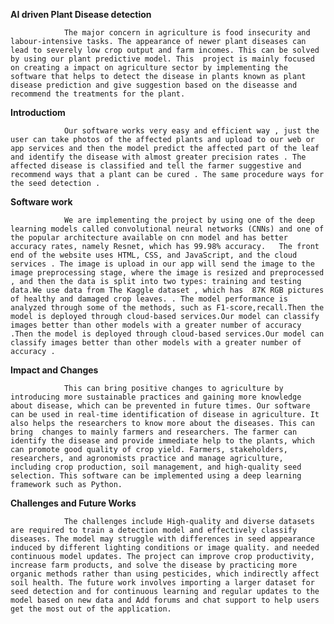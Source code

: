 **AI driven Plant Disease detection**


                The major concern in agriculture is food insecurity and labour-intensive tasks. The appearance of newer plant diseases can lead to severely low crop output and farm incomes. This can be solved by using our plant predictive model. This  project is mainly focused on creating a impact on agriculture sector by implementing the software that helps to detect the disease in plants known as plant  disease prediction and give suggestion based on the diseasse and recommend the treatments for the plant.
                
**Introductiom**           


                Our software works very easy and efficient way , just the user can take photos of the affected plants and upload to our web or app services and then the model predict the affected part of the leaf and identify the disease with almost greater precision rates . The affected disease is classified and tell the farmer suggestive and recommend ways that a plant can be cured . The same procedure ways for the seed detection .
                
**Software work**       


                We are implementing the project by using one of the deep learning models called convolutional neural networks (CNNs) and one of the popular architecture available on cnn model and has better accuracy rates, namely Resnet, which has 99.98% accuracy.   The front end of the website uses HTML, CSS, and JavaScript, and the cloud services . The image is upload in our app will send the image to the image preprocessing stage, where the image is resized and preprocessed , and then the data is split into two types: training and testing data.We use data from The Kaggle dataset , which has  87K RGB pictures of healthy and damaged crop leaves. . The model performance is analyzed through some of the methods, such as F1-score,recall.Then the model is deployed through cloud-based services.Our model can classify images better than other models with a greater number of accuracy .Then the model is deployed through cloud-based services.Our model can classify images better than other models with a greater number of accuracy . 
                
                
**Impact and Changes**  


                This can bring positive changes to agriculture by introducing more sustainable practices and gaining more knowledge about disease, which can be prevented in future times. Our software can be used in real-time identification of disease in agriculture. It also helps the researchers to know more about the diseases. This can bring  changes to mainly farmers and researchers. The farmer can identify the disease and provide immediate help to the plants, which can promote good quality of crop yield. Farmers, stakeholders, researchers, and agronomists practice and manage agriculture, including crop production, soil management, and high-quality seed selection. This software can be implemented using a deep learning framework such as Python. 


**Challenges and Future Works**          


                The challenges include High-quality and diverse datasets are required to train a detection model and effectively classify diseases. The model may struggle with differences in seed appearance induced by different lighting conditions or image quality. and needed continuous model updates. The project can improve crop productivity, increase farm products, and solve the disease by practicing more organic methods rather than using pesticides, which indirectly affect soil health. The future work involves importing a larger dataset for seed detection and for continuous learning and regular updates to the model based on new data and Add forums and chat support to help users get the most out of the application. 

